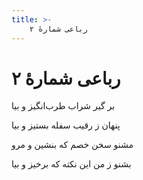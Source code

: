 ```yaml
---
title: >-
    رباعی شمارهٔ ۲
---
```

# رباعی شمارهٔ ۲

<div class="b" id="bn1"><div class="m1"><p>بر گیر شراب طرب‌انگیز و بیا</p></div>
<div class="m2"><p>پنهان ز رقیب سفله بستیز و بیا</p></div></div>
<div class="b" id="bn2"><div class="m1"><p>مشنو سخن خصم که بنشین و مرو</p></div>
<div class="m2"><p>بشنو ز من این نکته که برخیز و بیا</p></div></div>